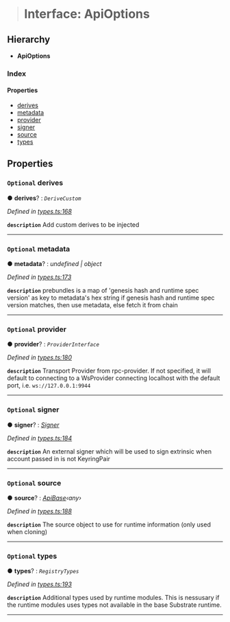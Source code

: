 > # Interface: ApiOptions

## Hierarchy

* **ApiOptions**

### Index

#### Properties

* [derives](_types_.apioptions.md#optional-derives)
* [metadata](_types_.apioptions.md#optional-metadata)
* [provider](_types_.apioptions.md#optional-provider)
* [signer](_types_.apioptions.md#optional-signer)
* [source](_types_.apioptions.md#optional-source)
* [types](_types_.apioptions.md#optional-types)

## Properties

### `Optional` derives

● **derives**? : *`DeriveCustom`*

*Defined in [types.ts:168](url)*

**`description`** Add custom derives to be injected

___

### `Optional` metadata

● **metadata**? : *undefined | object*

*Defined in [types.ts:173](url)*

**`description`** prebundles is a map of 'genesis hash and runtime spec version' as key to metadata's hex string
if genesis hash and runtime spec version matches, then use metadata, else fetch it from chain

___

### `Optional` provider

● **provider**? : *`ProviderInterface`*

*Defined in [types.ts:180](url)*

**`description`** Transport Provider from rpc-provider. If not specified, it will default to
connecting to a WsProvider connecting localhost with the default port, i.e. `ws://127.0.0.1:9944`

___

### `Optional` signer

● **signer**? : *[Signer](_types_.signer.md)*

*Defined in [types.ts:184](url)*

**`description`** An external signer which will be used to sign extrinsic when account passed in is not KeyringPair

___

### `Optional` source

● **source**? : *[ApiBase](../classes/_base_.apibase.md)‹*any*›*

*Defined in [types.ts:188](url)*

**`description`** The source object to use for runtime information (only used when cloning)

___

### `Optional` types

● **types**? : *`RegistryTypes`*

*Defined in [types.ts:193](url)*

**`description`** Additional types used by runtime modules. This is nessusary if the runtime modules
uses types not available in the base Substrate runtime.

___